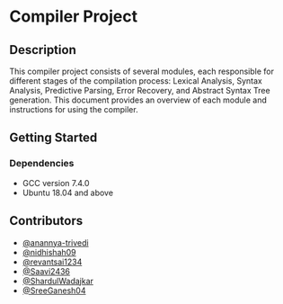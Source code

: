 # Compiler Project

## Description

This compiler project consists of several modules, each responsible for different stages of the compilation process: Lexical Analysis, Syntax Analysis, Predictive Parsing, Error Recovery, and Abstract Syntax Tree generation. This document provides an overview of each module and instructions for using the compiler.

## Getting Started

### Dependencies

- GCC version 7.4.0
- Ubuntu 18.04 and above


## Contributors

- [@anannya-trivedi](https://github.com/anannya-trivedi)
- [@nidhishah09](https://github.com/nidhishah09)
- [@revantsai1234](https://github.com/revantsai1234)
- [@Saavi2436](https://github.com/Saavi2436)
- [@ShardulWadajkar](https://github.com/ShardulWadajkar)
- [@SreeGanesh04](https://github.com/SreeGanesh04)